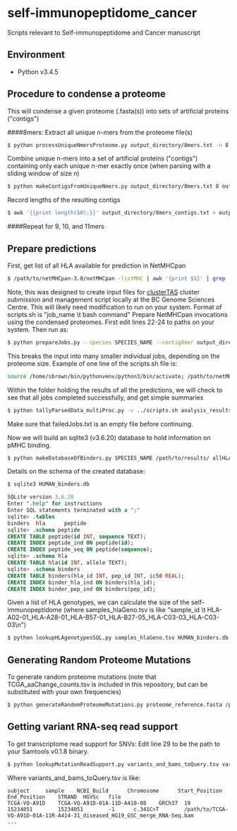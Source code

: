 # self-immunopeptidome_cancer
Scripts relevant to Self-immunopeptidome and Cancer manuscript


## Environment
* Python v3.4.5



## Procedure to condense a proteome
This will condense a given proteome (.fasta(s)) into sets of artificial proteins ("contigs")


####8mers:
Extract all unique n-mers from the proteome file(s)
```bash
$ python processUniqueNmersProteome.py output_directory/8mers.txt -n 8 --fasta proteome_file1.fasta [proteome_file2.fasta ...]
```

Combine unique n-mers into a set of artificial proteins ("contigs") containing only each unique n-mer exactly once (when parsing with a sliding window of size n)
```bash
$ python makeContigsFromUniqueNmers.py output_directory/8mers.txt 8 output_directory/8mers_contigs.txt
```

Record lengths of the resulting contigs
```bash
$ awk '{{print length($0);}}' output_directory/8mers_contigs.txt > output_directory/8mers_lengths.txt
```

####Repeat for 9, 10, and 11mers


## Prepare predictions

First, get list of all HLA available for prediction in NetMHCpan
```bash
$ /path/to/netMHCpan-3.0/netMHCpan -listMHC | awk '{print $1}' | grep -e "HLA-[ABC]" > allHLAI.txt
```

Note, this was designed to create input files for [clusterTAS](https://github.com/scottdbrown/bcgsc-scripts/blob/master/clusterTAS) cluster submission and management script locally at the BC Genome Sciences Centre. This will likely need modification to run on your system. Format of scripts.sh is "job_name \t bash command"
Prepare NetMHCpan invocations using the condensed proteomes. First edit lines 22-24 to paths on your system. Then run as:
```bash
$ python prepareJobs.py --species SPECIES_NAME --contig8mer output_directory/8mers_contigs.txt --contig9mer .output_directory/8mers_contigs.txt --contig9mer output_directory/10mers_contigs.txt --contig11mer output_directory/11mers_contigs.txt --contigsPerJob 1000 --hlaAlleleList allHLAI.txt --destDir /path/to/output/jobs_dir/
```
This breaks the input into many smaller individual jobs, depending on the proteome size.
Example of one line of the scripts.sh file is:
```bash
source /home/sbrown/bin/pythonvenv/python3/bin/activate; /path/to/netMHCpan-3.0/netMHCpan -tdir tmpdirXXXXXX -a HLA-B13:23 -l 8 -f prot8_32_HUMAN.fa > HUMAN_HLA-B13-23_8_32.pMHC; python /home/sbrown/scripts/parseNetMHCpanOutput.py HUMAN_HLA-B13-23_8_32.pMHC HUMAN_HLA-B13-23_8_32.pMHC.parsed; rm HUMAN_HLA-B13-23_8_32.pMHC;
```

Within the folder holding the results of all the predictions, we will check to see that all jobs completed successfully, and get simple summaries
```bash
$ python tallyParsedData_multiProc.py -v ../scripts.sh analysis_results/ singleHLAdata.tsv timeCharacteristics.tsv failedJobs.txt 16
```

Make sure that failedJobs.txt is an empty file before continuing.

Now we will build an sqlite3 (v3.6.20) database to hold information on pMHC binding.
```bash
$ python makeDatabaseOfBinders.py SPECIES_NAME /path/to/results/ allHLAI.txt SPECIES_NAME_binders.db 16
```

Details on the schema of the created database:
```bash
$ sqlite3 HUMAN_binders.db
```
```sql
SQLite version 3.6.20
Enter ".help" for instructions
Enter SQL statements terminated with a ";"
sqlite> .tables
binders  hla      peptide
sqlite> .schema peptide
CREATE TABLE peptide(id INT, sequence TEXT);
CREATE INDEX peptide_ind ON peptide(id);
CREATE INDEX peptide_seq ON peptide(sequence);
sqlite> .schema hla
CREATE TABLE hla(id INT, allele TEXT);
sqlite> .schema binders
CREATE TABLE binders(hla_id INT, pep_id INT, ic50 REAL);
CREATE INDEX binder_hla_ind ON binders(hla_id);
CREATE INDEX binder_pep_ind ON binders(pep_id);
```

Given a list of HLA genotypes, we can calculate the size of the self-immunopeptidome (where samples_hlaGeno.tsv is like "sample_id \t HLA-A02-01_HLA-A28-01_HLA-B57-01_HLA-B27-05_HLA-C03-03_HLA-C03-03\n")
```bash
$ python lookupHLAgenotypesSQL.py samples_hlaGeno.tsv HUMAN_binders.db output_selfimmunopeptidome_sizes.tsv 12
```


## Generating Random Proteome Mutations

To generate random proteome mutations (note that TCGA_aaChange_counts.tsv is included in this repository, but can be substituted with your own frequencies)
```bash
$ python generateRandomProteomeMutations.py proteome_reference.fasta /path/for/output/ generated_aaChange_counts.tsv --seed 171201 --num_mutations 50000 --transition_counts TCGA_aaChange_counts.tsv
```


## Getting variant RNA-seq read support

To get transcriptome read support for SNVs:
Edit line 29 to be the path to your Samtools v0.1.8 binary.
```bash
$ python lookupMutationReadSupport.py variants_and_bams_toQuery.tsv variants_readCounts.tsv 36
```
Where variants_and_bams_toQuery.tsv is like: 
```
subject     sample    NCBI_Build      Chromosome      Start_Position  End_Position    STRAND  HGVSc   file
TCGA-VQ-A91D    TCGA-VQ-A91D-01A-11D-A410-08    GRCh37  19      15234051        15234051        -1      c.341C>T        /path/to/TCGA-VQ-A91D-01A-11R-A414-31_diseased_HG19_GSC_merge_RNA-Seq.bam
...
```